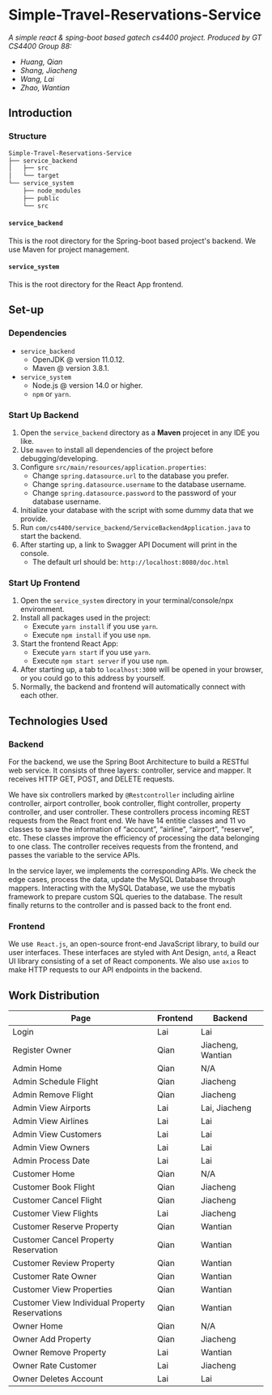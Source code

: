 # Simple-Travel-Reservations-Service
*A simple react & sping-boot based gatech cs4400 project.*
*Produced by GT CS4400 Group 88:*
- *Huang, Qian*
- *Shang, Jiacheng*
- *Wang, Lai*
- *Zhao, Wantian*

## Introduction

### Structure
```bash
Simple-Travel-Reservations-Service
├── service_backend
│   ├── src
│   └── target
└── service_system
    ├── node_modules
    ├── public
    └── src
```
#### `service_backend`
This is the root directory for the Spring-boot based project's backend. We use Maven for project management.

#### `service_system`
This is the root directory for the React App frontend.

## Set-up

### Dependencies
- `service_backend`
  - OpenJDK @ version 11.0.12.
  - Maven @ version 3.8.1.
- `service_system`
  - Node.js @ version 14.0 or higher.
  - `npm` or `yarn`.

### Start Up Backend
1. Open the `service_backend` directory as a **Maven** projecet in any IDE you like.
2. Use `maven` to install all dependencies of the project before debugging/developing.
3. Configure `src/main/resources/application.properties`:
    - Change `spring.datasource.url` to the database you prefer.
    - Change `spring.datasource.username` to the database username.
    - Change `spring.datasource.password` to the password of your database username.
4. Initialize your database with the script with some dummy data that we provide.
5. Run `com/cs4400/service_backend/ServiceBackendApplication.java` to start the backend.
6. After starting up, a link to Swagger API Document will print in the console.
    - The default url should be: `http://localhost:8080/doc.html`

### Start Up Frontend
1. Open the `service_system` directory in your terminal/console/npx environment.
2. Install all packages used in the project:
    * Execute `yarn install` if you use `yarn`.
    * Execute `npm install` if you use `npm`.
3. Start the frontend React App:
    * Execute `yarn start` if you use `yarn`.
    * Execute `npm start server` if you use `npm`.
4. After starting up, a tab to `localhost:3000` will be opened in your browser, or you could go to this address by yourself.
5. Normally, the backend and frontend will automatically connect with each other.

## Technologies Used

### Backend

For the backend, we use the Spring Boot Architecture to build a RESTful web service. It consists of three layers: controller, service and mapper.  It receives HTTP GET, POST, and DELETE requests. 

We have six controllers marked by `@Restcontroller` including airline controller, airport controller, book controller, flight controller, property controller, and user controller. These controllers process incoming REST requests from the React front end. We have 14 entitie classes and 11 vo classes to save the information of “account”, “airline”, “airport”, “reserve”, etc. These classes improve the efficiency of processing the data belonging to one class. The controller receives requests from the frontend, and passes the variable to the service APIs.

In the service layer, we implements the corresponding APIs. We check the edge cases, process the data, update the MySQL Database through mappers. Interacting with the MySQL Database, we use the mybatis framework to prepare custom SQL queries to the database. The result finally returns to the controller and is passed back to the front end.

### Frontend
    
We use` React.js`, an open-source front-end JavaScript library, to build our user interfaces. These interfaces are styled with Ant Design, `antd`, a React UI library consisting of a set of React components. We also use `axios` to make HTTP requests to our API endpoints in the backend.

## Work Distribution

| Page                                           | Frontend | Backend           |
| ---------------------------------------------- | -------- | ----------------- |
| Login                                          | Lai      | Lai               |
| Register Owner                                 | Qian     | Jiacheng, Wantian |
| Admin Home                                     | Qian     | N/A               |
| Admin Schedule Flight                          | Qian     | Jiacheng          |
| Admin Remove Flight                            | Qian     | Jiacheng          |
| Admin View Airports                            | Lai      | Lai, Jiacheng     |
| Admin View Airlines                            | Lai      | Lai               |
| Admin View Customers                           | Lai      | Lai               |
| Admin View Owners                              | Lai      | Lai               |
| Admin Process Date                             | Lai      | Lai               |
| Customer Home                                  | Qian     | N/A               |
| Customer Book Flight                           | Qian     | Jiacheng          |
| Customer Cancel Flight                         | Qian     | Jiacheng          |
| Customer View Flights                          | Lai      | Jiacheng          |
| Customer Reserve Property                      | Qian     | Wantian           |
| Customer Cancel Property Reservation           | Qian     | Wantian           |
| Customer Review Property                       | Qian     | Wantian           |
| Customer Rate Owner                            | Qian     | Wantian           |
| Customer View Properties                       | Qian     | Wantian           |
| Customer View Individual Property Reservations | Qian     | Wantian           |
| Owner Home                                     | Qian     | N/A               |
| Owner Add Property                             | Qian     | Jiacheng          |
| Owner Remove Property                          | Lai      | Wantian           |
| Owner Rate Customer                            | Lai      | Jiacheng          |
| Owner Deletes Account                          | Lai      | Lai               |

